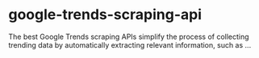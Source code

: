 # google-trends-scraping-api
The best Google Trends scraping APIs simplify the process of collecting trending data by automatically extracting relevant information, such as ...
